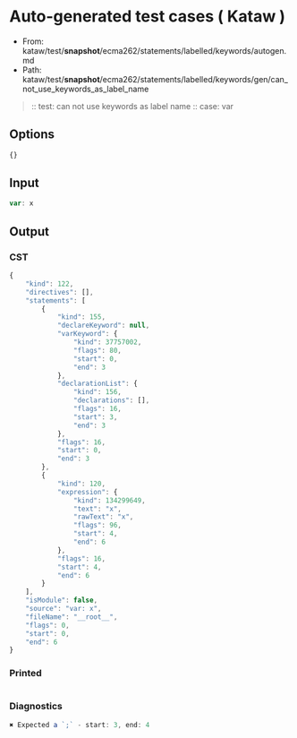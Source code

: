 # Auto-generated test cases ( Kataw )
- From: kataw/test/__snapshot__/ecma262/statements/labelled/keywords/autogen.md
- Path: kataw/test/__snapshot__/ecma262/statements/labelled/keywords/gen/can_not_use_keywords_as_label_name
> :: test: can not use keywords as label name
> :: case: var
## Options

`````js
{}
`````
## Input

`````js
var: x
`````
## Output

### CST

```javascript
{
    "kind": 122,
    "directives": [],
    "statements": [
        {
            "kind": 155,
            "declareKeyword": null,
            "varKeyword": {
                "kind": 37757002,
                "flags": 80,
                "start": 0,
                "end": 3
            },
            "declarationList": {
                "kind": 156,
                "declarations": [],
                "flags": 16,
                "start": 3,
                "end": 3
            },
            "flags": 16,
            "start": 0,
            "end": 3
        },
        {
            "kind": 120,
            "expression": {
                "kind": 134299649,
                "text": "x",
                "rawText": "x",
                "flags": 96,
                "start": 4,
                "end": 6
            },
            "flags": 16,
            "start": 4,
            "end": 6
        }
    ],
    "isModule": false,
    "source": "var: x",
    "fileName": "__root__",
    "flags": 0,
    "start": 0,
    "end": 6
}
```

### Printed

```javascript

```

### Diagnostics

```javascript
✖ Expected a `;` - start: 3, end: 4

```

